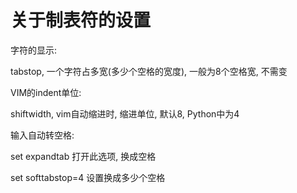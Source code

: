 # 关于制表符的设置

<TAB>字符的显示:

tabstop, 一个<TAB>字符占多宽(多少个空格的宽度), 一般为8个空格宽, 不需变

VIM的indent单位:

shiftwidth, vim自动缩进时, 缩进单位, 默认8, Python中为4

输入<TAB>自动转空格:

set expandtab 打开此选项, <TAB>换成空格

set softtabstop=4 设置<TAB>换成多少个空格